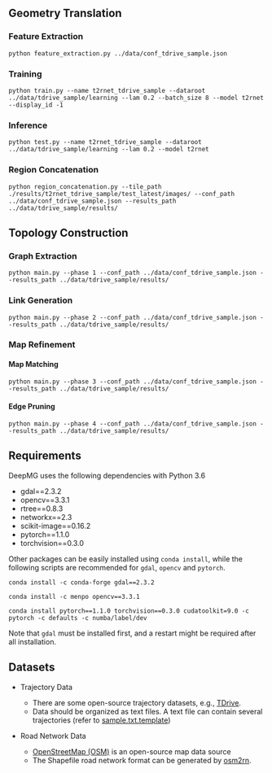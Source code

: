 
## Geometry Translation

### Feature Extraction

`python feature_extraction.py ../data/conf_tdrive_sample.json`

### Training

`python train.py --name t2rnet_tdrive_sample --dataroot ../data/tdrive_sample/learning --lam 0.2 --batch_size 8 --model t2rnet --display_id -1`

### Inference

`python test.py --name t2rnet_tdrive_sample --dataroot ../data/tdrive_sample/learning --lam 0.2 --model t2rnet`

### Region Concatenation

`python region_concatenation.py --tile_path ./results/t2rnet_tdrive_sample/test_latest/images/ --conf_path ../data/conf_tdrive_sample.json --results_path ../data/tdrive_sample/results/`

## Topology Construction

### Graph Extraction

`python main.py --phase 1 --conf_path ../data/conf_tdrive_sample.json --results_path ../data/tdrive_sample/results/`

### Link Generation

`python main.py --phase 2 --conf_path ../data/conf_tdrive_sample.json --results_path ../data/tdrive_sample/results/`

### Map Refinement

#### Map Matching

`python main.py --phase 3 --conf_path ../data/conf_tdrive_sample.json --results_path ../data/tdrive_sample/results/`

#### Edge Pruning

`python main.py --phase 4 --conf_path ../data/conf_tdrive_sample.json --results_path ../data/tdrive_sample/results/`

## Requirements

DeepMG uses the following dependencies with Python 3.6

* gdal==2.3.2
* opencv==3.3.1
* rtree==0.8.3
* networkx==2.3
* scikit-image==0.16.2
* pytorch==1.1.0
* torchvision==0.3.0

Other packages can be easily installed using `conda install`, while the following scripts are recommended for `gdal`, `opencv` and `pytorch`.

`conda install -c conda-forge gdal==2.3.2`

`conda install -c menpo opencv==3.3.1`

`conda install pytorch==1.1.0 torchvision==0.3.0 cudatoolkit=9.0 -c pytorch -c defaults -c numba/label/dev`

Note that `gdal` must be installed first, and a restart might be required after all installation.

## Datasets

* Trajectory Data
    * There are some open-source trajectory datasets, e.g., [TDrive](https://www.microsoft.com/en-us/research/publication/t-drive-trajectory-data-sample/).
    * Data should be organized as text files. A text file can contain several trajectories (refer to [sample.txt.template](https://github.com/sjruan/DeepMG/blob/master/data/tdrive_sample/traj/sample.txt.template))
    
* Road Network Data
    * [OpenStreetMap (OSM)](https://www.openstreetmap.org/) is an open-source map data source
    * The Shapefile road network format can be generated by [osm2rn](https://github.com/sjruan/osm2rn).
